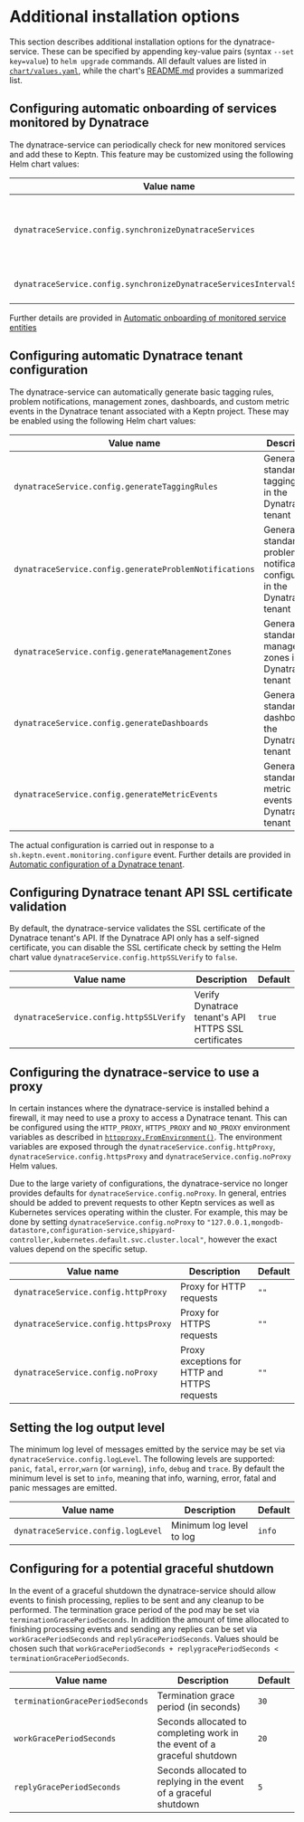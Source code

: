 # Additional installation options

This section describes additional installation options for the dynatrace-service. These can be specified by appending key-value pairs (syntax `--set key=value`) to `helm upgrade` commands. All default values are listed in [`chart/values.yaml`](https://github.com/keptn-contrib/dynatrace-service/blob/master/chart/values.yaml), while the chart's [README.md](https://github.com/keptn-contrib/dynatrace-service/blob/master/chart/README.md) provides a summarized list.


## Configuring automatic onboarding of services monitored by Dynatrace

The dynatrace-service can periodically check for new monitored services and add these to Keptn. This feature may be customized using the following Helm chart values:

| Value name | Description | Default |
|---|---|---|
| `dynatraceService.config.synchronizeDynatraceServices` | Automatically add newly detected service entities to Keptn | `true` |
| `dynatraceService.config.synchronizeDynatraceServicesIntervalSeconds` | Interval between checks | `60` |

Further details are provided in [Automatic onboarding of monitored service entities](auto-service-onboarding.md)


## Configuring automatic Dynatrace tenant configuration

The dynatrace-service can automatically generate basic tagging rules, problem notifications, management zones, dashboards, and custom metric events in the Dynatrace tenant associated with a Keptn project. These may be enabled using the following Helm chart values:

| Value name | Description | Default |
|---|---|---|
| `dynatraceService.config.generateTaggingRules` | Generate standard tagging rules in the Dynatrace tenant | `false` |
| `dynatraceService.config.generateProblemNotifications` | Generate a standard problem notification configuration in the Dynatrace tenant | `false` |
| `dynatraceService.config.generateManagementZones` | Generate standard management zones in the Dynatrace tenant | `false` |
| `dynatraceService.config.generateDashboards` | Generate a standard dashboard in the Dynatrace tenant | `false` |
| `dynatraceService.config.generateMetricEvents` | Generate standard metric events in Dynatrace tenant | `false` |

The actual configuration is carried out in response to a `sh.keptn.event.monitoring.configure` event. Further details are provided in [Automatic configuration of a Dynatrace tenant](auto-tenant-configuration.md).


## Configuring Dynatrace tenant API SSL certificate validation

By default, the dynatrace-service validates the SSL certificate of the Dynatrace tenant's API. If the Dynatrace API only has a self-signed certificate, you can disable the SSL certificate check by setting the Helm chart value `dynatraceService.config.httpSSLVerify` to `false`.

| Value name | Description | Default |
|---|---|---|
| `dynatraceService.config.httpSSLVerify` | Verify Dynatrace tenant's API HTTPS SSL certificates | `true` |


## Configuring the dynatrace-service to use a proxy

In certain instances where the dynatrace-service is installed behind a firewall, it may need to use a proxy to access a Dynatrace tenant. This can be configured using the `HTTP_PROXY`, `HTTPS_PROXY` and `NO_PROXY` environment variables as described in [`httpproxy.FromEnvironment()`](https://pkg.go.dev/golang.org/x/net/http/httpproxy#FromEnvironment). The environment variables are exposed through the `dynatraceService.config.httpProxy`, `dynatraceService.config.httpsProxy` and `dynatraceService.config.noProxy` Helm values.

Due to the large variety of configurations, the dynatrace-service no longer provides defaults for `dynatraceService.config.noProxy`. In general, entries should be added to prevent requests to other Keptn services as well as Kubernetes services operating within the cluster. For example, this may be done by setting `dynatraceService.config.noProxy` to `"127.0.0.1,mongodb-datastore,configuration-service,shipyard-controller,kubernetes.default.svc.cluster.local"`, however the exact values depend on the specific setup.

| Value name | Description | Default |
|---|---|---|
| `dynatraceService.config.httpProxy` | Proxy for HTTP requests | `""` |
| `dynatraceService.config.httpsProxy` | Proxy for HTTPS requests | `""` |
| `dynatraceService.config.noProxy` | Proxy exceptions for HTTP and HTTPS requests | `""` |


## Setting the log output level

The minimum log level of messages emitted by the service may be set via `dynatraceService.config.logLevel`. The following levels are supported: `panic`, `fatal`, `error`,`warn` (or `warning`), `info`, `debug` and `trace`. By default the minimum level is set to `info`, meaning that info, warning, error, fatal and panic messages are emitted.

| Value name | Description | Default |
|---|---|---|
| `dynatraceService.config.logLevel`| Minimum log level to log | `info` |


## Configuring for a potential graceful shutdown

In the event of a graceful shutdown the dynatrace-service should allow events to finish processing, replies to be sent and any cleanup to be performed. The termination grace period of the pod may be set via `terminationGracePeriodSeconds`. In addition the amount of time allocated to finishing processing events and sending any replies can be set via `workGracePeriodSeconds` and `replyGracePeriodSeconds`. Values should be chosen such that `workGracePeriodSeconds + replygracePeriodSeconds < terminationGracePeriodSeconds`.

| Value name | Description | Default |
|---|---|---|
| `terminationGracePeriodSeconds` | Termination grace period (in seconds) | `30` |
| `workGracePeriodSeconds` | Seconds allocated to completing work in the event of a graceful shutdown | `20` |
| `replyGracePeriodSeconds` | Seconds allocated to replying in the event of a graceful shutdown | `5` |